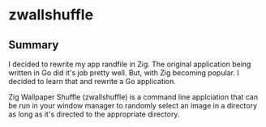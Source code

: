 # zwallshuffle

## Summary

I decided to rewrite my app randfile in Zig. The original application being
written in Go did it's job pretty well. But, with Zig becoming popular. I
decided to learn that and rewrite a Go application.

Zig Wallpaper Shuffle (zwallshuffle) is a command line applciation that can be run
in your window manager to randomly select an image in a directory as long as
it's directed to the appropriate directory.
